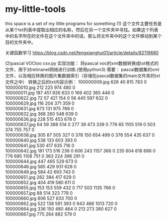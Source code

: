 # my-little-tools
this space is a set of my little programs for something
(1)
这个文件主要任务是从某个txt列表中提取出相应的名称，然后在另一个文件夹中寻找。如果这个列表中的名字所在的文件在这个文件夹中的话，那么将文件夹中的这个文件移动到某个目的文件夹中。

关键函数学习
https://blog.csdn.net/fengxianghui01/article/details/82119680

(2)pascal VOCtoo csv.py
实现功能：
	将pascal voc的xml数据转换成txt格式的文件，用于对retinanet网络进行训练.(使用python3)
需要：
pascal数据集的xml文件，以及相应转换的图片集数据索引（存储在pascal数据集的main文件夹的txt文件之中）
转换之后的txt内容示例：
100000009.jpg	628	40	815	783	0	
100000010.jpg	212	225	974	480	0	
100000011.jpg	187	451	926	633	0	169	402	365	446	0	
100000622.jpg	72	57	421	154	0	56	445	597	632	0	
100000629.jpg	116	204	371	359	0	
100000631.jpg	673	131	975	769	0	
100000632.jpg	368	260	548	639	0	
100000636.jpg	228	515	453	678	0	
100000637.jpg	64	59	388	514	0	277	39	473	339	0	776	65	1105	519	0	503	374	755	757	0	
100000638.jpg	305	87	505	327	0	378	150	654	499	0	376	554	435	637	0	
100000640.jpg	538	133	603	393	0	
100000641.jpg	530	417	635	716	0	
100000642.jpg	181	173	516	236	0	606	243	1157	366	0	235	604	618	686	0	776	685	1108	751	0	363	224	396	291	0	
100000644.jpg	447	465	529	673	0	
100000646.jpg	585	429	931	628	0	
100000649.jpg	584	42	693	743	0	
100000651.jpg	282	384	417	629	0	
100000652.jpg	404	419	580	611	0	
100000655.jpg	153	153	559	432	0	717	503	1135	766	0	
100000657.jpg	88	514	323	778	0	
100000660.jpg	606	527	833	700	0	
100000662.jpg	522	138	591	393	0	943	466	1013	720	0	
100000664.jpg	336	150	480	464	0	213	273	380	627	0	
100000667.jpg	775	264	882	579	0	

